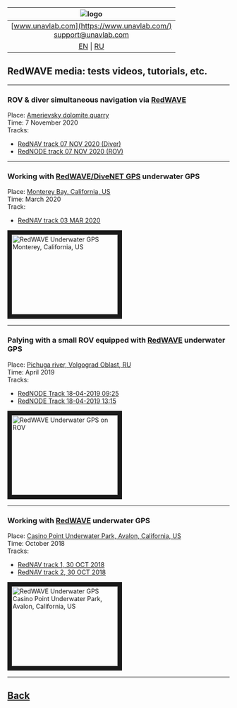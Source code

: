 | ![logo](https://ucnl.github.io/documentation/sm_logo.png) |
| :---: |
| [www.unavlab.com](https://www.unavlab.com/) <br/> [support@unavlab.com](mailto:support@unavlab.com) |
| [EN](\documentation\EN\RedWAVE\media.md) \| [RU](\documentation\RU\RedWAVE\media.md) |

## RedWAVE media: tests videos, tutorials, etc.

______  


### ROV & diver simultaneous navigation via [RedWAVE](/documentation/EN/RedWAVE/RedWAVE_DataBrief_en.md)  
Place: [Amerievsky dolomite quarry](https://goo.gl/maps/BftxRy1cKA6ZsUUP6)  
Time: 7 November 2020  
Tracks:  
- [RedNAV track 07 NOV 2020 (Diver)](/documentation/7-11-2020_17-30.kml)
- [RedNODE track 07 NOV 2020 (ROV)](/documentation/UGPSHub_Tracks_17-30-59.kml)

______  


### Working with [RedWAVE/DiveNET GPS](/documentation/EN/RedWAVE/RedWAVE_DataBrief_en.md) underwater GPS
Place: [Monterey Bay, California, US](https://goo.gl/maps/SZ3tC49dcVGnequB7)  
Time: March 2020  
Track:  
- [RedNAV track 03 MAR 2020](/documentation/rednav_track_03-03-2020.kml)

<a href="https://youtu.be/_2PoVsB1wEY" 
target="_blank"><img src="http://img.youtube.com/vi/_2PoVsB1wEY/0.jpg" 
alt="RedWAVE Underwater GPS Monterey, California, US" width="240" height="180" border="10" /></a>  

______


### Palying with a small ROV equipped with [RedWAVE](/documentation/EN/RedWAVE/RedWAVE_DataBrief_en.md) underwater GPS
Place: [Pichuga river, Volgograd Oblast, RU](https://goo.gl/maps/Qix3nK84i7inM3FGA)  
Time: April 2019  
Tracks:  
- [RedNODE Track 18-04-2019 09:25](/documentation/rednode_track_18042019_092548.kml)
- [RedNODE Track 18-04-2019 13:15](/documentation/rednode_track_18042019_131504.kml)

<a href="https://youtu.be/xaVfjhPIURc" 
target="_blank"><img src="http://img.youtube.com/vi/xaVfjhPIURc/0.jpg" 
alt="RedWAVE Underwater GPS on ROV" width="240" height="180" border="10" /></a>  

______  


### Working with [RedWAVE](/documentation/EN/RedWAVE/RedWAVE_DataBrief_en.md) underwater GPS
Place: [Casino Point Underwater Park, Avalon, California, US](https://goo.gl/maps/Qv7d9sCtDehMiVtg9)  
Time: October 2018  
Tracks: 
- [RedNAV track 1, 30 OCT 2018](/documentation/rednav_track_30-10-2018_13-40.kml)
- [RedNAV track 2, 30 OCT 2018](/documentation/rednav_track_30-10-2018_21-42.kml)  

<a href="https://youtu.be/nqmbPgxIonM" 
target="_blank"><img src="http://img.youtube.com/vi/nqmbPgxIonM/0.jpg" 
alt="RedWAVE Underwater GPS Casino Point Underwater Park, Avalon, California, US" width="240" height="180" border="10" /></a>  

______  


## [Back](/../../media_videos_en)

